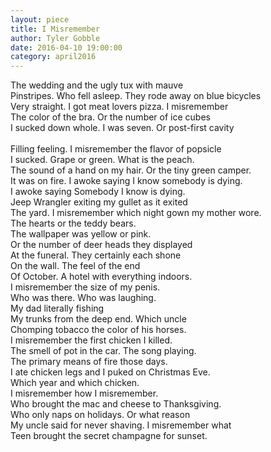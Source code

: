 ```yaml
---
layout: piece
title: I Misremember
author: Tyler Gobble
date: 2016-04-10 19:00:00
category: april2016
---
```

The wedding and the ugly tux with mauve <br> 
Pinstripes. Who fell asleep. They rode away on blue bicycles <br> 
Very straight. I got meat lovers pizza. I misremember <br> 
The color of the bra. Or the number of ice cubes <br> 
I sucked down whole. I was seven. Or post-first cavity<br>   
Filling feeling. I misremember the flavor of popsicle <br> 
I sucked. Grape or green. What is the peach. <br> 
The sound of a hand on my hair. Or the tiny green camper.<br> 
It was on fire. I awoke saying I know somebody is dying. <br> 
I awoke saying Somebody I know is dying. <br> 
Jeep Wrangler exiting my gullet as it exited<br> 
The yard. I misremember which night gown my mother wore.<br> 
The hearts or the teddy bears. <br> 
The wallpaper was yellow or pink. <br> 
Or the number of deer heads they displayed  <br> 
At the funeral. They certainly each shone  <br> 
On the wall. The feel of the end  <br> 
Of October. A hotel with everything indoors. <br> 
I misremember the size of my penis. <br> 
Who was there. Who was laughing. <br> 
My dad literally fishing  <br> 
My trunks from the deep end. Which uncle <br> 
Chomping tobacco the color of his horses. <br> 
I misremember the first chicken I killed. <br> 
The smell of pot in the car. The song playing. <br> 
The primary means of fire those days. <br> 
I ate chicken legs and I puked on Christmas Eve. <br> 
Which year and which chicken.<br> 
I misremember how I misremember. <br> 
Who brought the mac and cheese to Thanksgiving. <br> 
Who only naps on holidays. Or what reason <br> 
My uncle said for never shaving. I misremember what <br> 
Teen brought the secret champagne for sunset.
